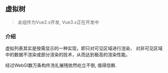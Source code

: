 ## 虚拟树

> 此组件为Vue2.x开发,  Vue3.x正在开发中

### 介绍

虚拟列表其实是按需显示的一种实现，即只对可见区域进行渲染，
对非可见区域中的数据不渲染或部分渲染的技术，从而达到极高的渲染性能。

经过WebGl数万条构件洗礼摧残依然屹立不倒, 值得信赖.